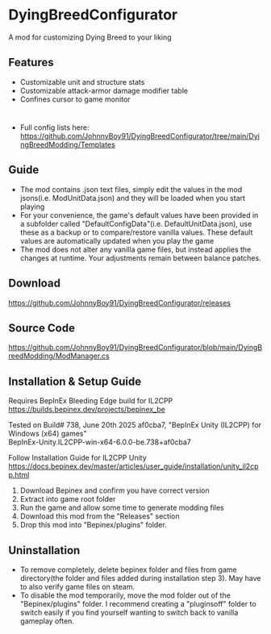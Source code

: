 # DyingBreedConfigurator
A mod for customizing Dying Breed to your liking
## Features

* Customizable unit and structure stats
* Customizable attack-armor damage modifier table
* Confines cursor to game monitor

#  
* Full config lists here: https://github.com/JohnnyBoy91/DyingBreedConfigurator/tree/main/DyingBreedModding/Templates

## Guide
* The mod contains .json text files, simply edit the values in the mod jsons(i.e. ModUnitData.json) and they will be loaded when you start playing
* For your convenience, the game's default values have been provided in a subfolder called "DefaultConfigData"(i.e. DefaultUnitData.json), use these as a backup or to compare/restore vanilla values. These default values are automatically updated when you play the game
* The mod does not alter any vanilla game files, but instead applies the changes at runtime. Your adjustments remain between balance patches.

## Download

https://github.com/JohnnyBoy91/DyingBreedConfigurator/releases

## Source Code

https://github.com/JohnnyBoy91/DyingBreedConfigurator/blob/main/DyingBreedModding/ModManager.cs

## Installation & Setup Guide
 
Requires BepInEx Bleeding Edge build for IL2CPP  
https://builds.bepinex.dev/projects/bepinex_be

Tested on Build# 738, June 20th 2025 af0cba7, "BepInEx Unity (IL2CPP) for Windows (x64) games"  
BepInEx-Unity.IL2CPP-win-x64-6.0.0-be.738+af0cba7

Follow Installation Guide for IL2CPP Unity
https://docs.bepinex.dev/master/articles/user_guide/installation/unity_il2cpp.html
1. Download Bepinex and confirm you have correct version
2. Extract into game root folder
3. Run the game and allow some time to generate modding files
4. Download this mod from the "Releases" section
5. Drop this mod into "Bepinex/plugins" folder.

## Uninstallation

* To remove completely, delete bepinex folder and files from game directory(the folder and files added during installation step 3). May have to also verify game files on steam.
* To disable the mod temporarily, move the mod folder out of the "Bepinex/plugins" folder. I recommend creating a "pluginsoff" folder to switch easily if you find yourself wanting to switch back to vanilla gameplay often.
